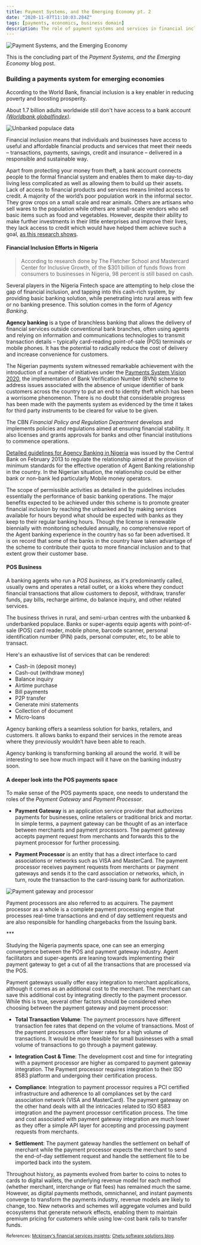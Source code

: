 ```yaml
---
title: Payment Systems, and the Emerging Economy pt. 2
date: "2020-11-07T11:10:03.284Z"
tags: [payments, economics, business domain]
description: The role of payment systems and services in financial inclusion, and as a key infrastructure for economic development. Contd.
---
```


![Payment Systems, and the Emerging Economy](./bank-connector.jpg)

This is the concluding part of the _Payment Systems, and the Emerging Economy_ blog post.

### Building a payments system for emerging economies

According to the World Bank, financial inclusion is a key enabler in reducing poverty and boosting prosperity.

About 1.7 billion adults worldwide still don't have access to a bank account <a href="https://globalfindex.worldbank.org/sites/globalfindex/files/chapters/2017%20Findex%20full%20report_chapter2.pdf" target="_blank" class="read-more">_(Worldbank globalfindex)_</a>.

![Unbanked populace data](./unbanked_data.jpg)

Financial inclusion means that individuals and businesses have access to useful and affordable financial products and services that meet their needs – transactions, payments, savings, credit and insurance – delivered in a responsible and sustainable way.

Apart from protecting your money from theft, a bank account connects people to the formal financial system and enables them to make day-to-day living less complicated as well as allowing them to build up their assets. Lack of access to financial products and services means limited access to credit. A majority of the world’s poor population work in the informal sector. They grow crops on a small scale and rear animals. Others are artisans who sell wares to the population while others are small-scale vendors who sell basic items such as food and vegetables. However, despite their ability to make further investments in their little enterprises and improve their lives, they lack access to credit which would have helped them achieve such a goal, <a href="https://www.cgap.org/research/publication/financial-inclusion-and-development-recent-impact-evidence" target="_blank" >as this research shows</a>.

#### Financial Inclusion Efforts in Nigeria

> According to research done by The Fletcher School and Mastercard Center for Inclusive Growth, of the $301 billion of funds flows from consumers to businesses in Nigeria, 98 percent is still based on cash.

Several players in the Nigeria Fintech space are attempting to help close the gap of financial inclusion, and tapping into this cash-rich system, by providing basic banking solution, while penetrating into rural areas with few or no banking presence. This solution comes in the form of _Agency Banking_.

**Agency banking** is a type of branchless banking that allows the delivery of financial services outside conventional bank branches, often using agents and relying on information and communications technologies to transmit transaction details – typically card-reading point-of-sale (POS) terminals or mobile phones. It has the potential to radically reduce the cost of delivery and increase convenience for customers.

The Nigerian payments system witnessed remarkable achievement with the introduction of a number of initiatives under the <a href="https://www.cbn.gov.ng/icps2013/papers/NIGERIA_PAYMENTS_SYSTEM_VISION_2020%5Bv2%5D.pdf" target="_blank" >Payments System Vision 2020</a>, the implementation of Bank Verification Number (BVN) scheme to address issues associated with the absence of unique identifier of bank customers across the country to put an end to identity theft which has been a worrisome phenomenon. There is no doubt that considerable progress has been made with the payments system as evidenced by the time it takes for third party instruments to be cleared for value to be given.

The CBN _Financial Policy and Regulation Department_ develops and implements policies and regulations aimed at ensuring financial stability. It also licenses and grants approvals for banks and other financial institutions to commence operations.

<a href="https://www.cbn.gov.ng/Out/2013/CCD/GUIDELINES%20FOR%20THE%20REGULATION%20OF%20AGENT%20BANKING%20AND%20AGENT%20BANKING%20RELATIONSHIPS%20IN%20NIGERIA.pdf" target="_blank" >Detailed guidelines for Agency Banking in Nigeria</a> was issued by the Central Bank on February 2013 to regulate the relationship aimed at the provision of minimum standards for the effective operation of Agent Banking relationship in the country. In the Nigerian situation, the relationship could be either bank or non-bank led particularly Mobile money operators.

The scope of permissible activities as detailed in the guidelines includes essentially the performance of basic banking operations. The major benefits expected to be achieved under this scheme is to promote greater financial inclusion by reaching the unbanked and by making services available for hours beyond what should be expected with banks as they keep to their regular banking hours. Though the license is renewable biennially with monitoring scheduled annually, no comprehensive report of the Agent banking experience in the country has so far been advertised. It is on record that some of the banks in the country have taken advantage of the scheme to contribute their quota to more financial inclusion and to that extent grow their customer base.

#### POS Business

A banking agents who run a _POS business_, as it's predominantly called, usually owns and operates a retail outlet, or a kioks where they conduct financial transactions that allow customers to deposit, withdraw, transfer funds, pay bills, recharge airtime, do balance inquiry, and other related services.

The business thrives in rural, and semi-urban centres with the unbanked & underbanked populace. Banks or super-agents equip agents with point-of-sale (POS) card reader, mobile phone, barcode scanner, personal identification number (PIN) pads, personal computer, etc, to be able to transact.

Here's an exhaustive list of services that can be rendered:

- Cash-in (deposit money)
- Cash-out (withdraw money)
- Balance inquiry
- Airtime purchase
- Bill payments
- P2P transfer
- Generate mini statements
- Collection of document
- Micro-loans

Agency banking offers a seamless solution for banks, retailers, and customers. It allows banks to expand their services in the remote areas where they previously wouldn’t have been able to reach.

Agency banking is transforming banking all around the world. It will be interesting to see how much impact will it have on the banking industry soon.

#### A deeper look into the POS payments space

To make sense of the POS payments space, one needs to understand the roles of the _Payment Gateway_ and _Payment Processor_.

- **Payment Gateway** is an application service provider that authorizes payments for businesses, online retailers or
  traditional brick and mortar. In simple terms, a payment gateway can be thought of as an interface between
  merchants and payment processors. The payment gateway accepts payment request from merchants and forwards this to the
  payment processor for further processing.

- **Payment Processor** is an entity that has a direct interface to card associations or networks such as VISA and MasterCard.
  The payment processor receives payment requests from merchants or payment gateways and sends it to the card association
  or networks, which, in turn, route the transaction to the card-issuing bank for authorization.

![Payment gateway and processor](./payment-gateway-and-processor.png)

Payment processors are also referred to as acquirers. The payment processor as a whole is a complete payment processing
engine that processes real-time transactions and end of day settlement requests and are also responsible for handling
chargebacks from the Issuing bank.

<p class="three-dots">***</p>

Studying the Nigeria payments space, one can see an emerging convergence between the POS and payment gateway industry.
Agent facilitators and super-agents are leaning towards implementing their payment gateway to get a cut of all the transactions that are
processed via the POS.

Payment gateways usually offer easy integration to merchant applications, although it comes as an additional cost to the
merchant. The merchant can save this additional cost by integrating directly to the payment processor. While this is
true, several other factors should be considered when choosing between the payment gateway and payment processor:

- **Total Transaction Volume**: The payment processors have different transaction fee rates that depend on the volume of transactions.
  Most of the payment processors offer lower rates for a high volume of transactions. It would be more feasible for small
  businesses with a small volume of transactions to go through a payment gateway.

- **Integration Cost & Time**: The development cost and time for integrating with a payment processor are higher as compared
  to payment gateway integration. The Payment processor requires integration to their ISO 8583 platform and undergoing their
  certification process.

- **Compliance**: Integration to payment processor requires a PCI certified infrastructure and adherence to all compliances
  set by the card association network (VISA and MasterCard). The payment gateway on the other hand deals with all the intricacies
  related to ISO 8583 integration and the payment processor certification process. The time and cost associated with payment gateway
  integration are much lower as they offer a simple API layer for accepting and processing payment requests from merchants.

- **Settlement**: The payment gateway handles the settlement on behalf of merchant while the payment processor expects the
  merchant to send the end-of-day settlement request and handle the settlement file to be imported back into the system.

Throughout history, as payments evolved from barter to coins to notes to cards to digital wallets, the underlying revenue
model for each method (whether merchant, interchange or flat fees) has remained much the same. However, as digital payments methods,
omnichannel, and instant payments converge to transform the payments industry, revenue models are likely to change, too.
New networks and schemes will aggregate volumes and build ecosystems that generate network effects, enabling them to maintain
premium pricing for customers while using low-cost bank rails to transfer funds.

<small> References:
<a href="https://www.mckinsey.com/industries/financial-services" target="_blank">
Mckinsey's financial services insights</a>;
<a href="https://www.chetu.com/blogs/finance-2/" target="_blank">
Chetu software solutions blog</a>.
</small>
